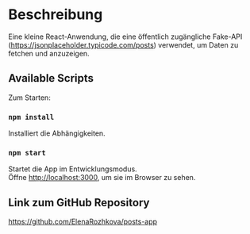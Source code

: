 # Beschreibung

Eine kleine React-Anwendung, die eine öffentlich zugängliche Fake-API (https://jsonplaceholder.typicode.com/posts) verwendet, um Daten zu fetchen und anzuzeigen.

## Available Scripts

Zum Starten:

### `npm install`  
Installiert die Abhängigkeiten.

### `npm start`  
Startet die App im Entwicklungsmodus.  
Öffne [http://localhost:3000](http://localhost:3000), um sie im Browser zu sehen.

## Link zum GitHub Repository

https://github.com/ElenaRozhkova/posts-app
